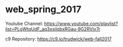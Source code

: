 # web_spring_2017

Youtube Channel: https://www.youtube.com/playlist?list=PLgWtqUdF_aq3xsjlqbxRGau-9G2RViv7r

c9 Repository: https://c9.io/trudwick/web-fall2017
